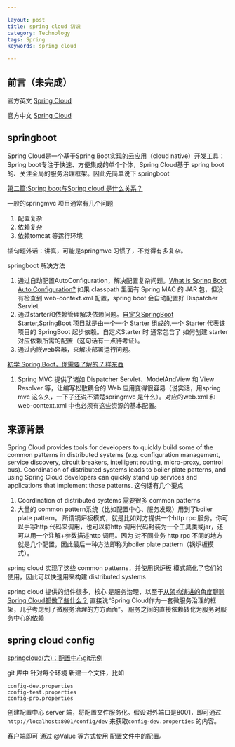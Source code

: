 ```yaml
---

layout: post
title: spring cloud 初识
category: Technology
tags: Spring
keywords: spring cloud

---
```


## 前言（未完成）

官方英文 [Spring Cloud](http://cloud.spring.io/spring-cloud-static/Dalston.SR2/#_spring_cloud_config)

官方中文 [Spring Cloud](https://springcloud.cc/spring-cloud-dalston.html)

## springboot 

Spring Cloud是一个基于Spring Boot实现的云应用（cloud native）开发工具；Spring boot专注于快速、方便集成的单个个体，Spring Cloud基于 spring boot的、关注全局的服务治理框架。因此先简单说下 springboot

[第二篇:Spring boot与Spring cloud 是什么关系？](https://zhuanlan.zhihu.com/p/30211072)

一般的springmvc 项目通常有几个问题

1. 配置复杂
2. 依赖复杂
3. 依赖tomcat 等运行环境

插句题外话：讲真，可能是springmvc 习惯了，不觉得有多复杂。

springboot 解决方法

1. 通过自动配置AutoConfiguration，解决配置复杂问题。[What is Spring Boot Auto Configuration?](http://www.springboottutorial.com/spring-boot-auto-configuration) 如果 classpath 里面有 Spring MAC 的 JAR 包，但没有检查到 web-context.xml 配置，spring boot 会自动配置好 Dispatcher Servlet 
2. 通过starter和依赖管理解决依赖问题。[自定义SpringBoot Starter](http://objcoding.com/2018/02/02/Costom-SpringBoot-Starter/),SpringBoot 项目就是由一个一个 Starter 组成的,一个 Starter 代表该项目的 SpringBoot 起步依赖。自定义Starter 时 通常包含了 如何创建 starter 对应依赖所需的配置（这句话有一点待考证）。
3. 通过内嵌web容器，来解决部署运行问题。


[初学 Spring Boot，你需要了解的 7 样东西](https://juejin.im/post/5a50b189518825732334f713)

1. Spring MVC 提供了诸如 Dispatcher Servlet、ModelAndView 和 View Resolver 等，让编写松散耦合的 Web 应用变得很容易（说实话，用spring mvc 这么久，一下子还说不清楚springmvc 是什么）。对应的web.xml 和 web-context.xml 中也必须有这些资源的基本配置。


## 来源背景

Spring Cloud provides tools for developers to quickly build some of the common patterns in distributed systems (e.g. configuration management, service discovery, circuit breakers, intelligent routing, micro-proxy, control bus). Coordination of distributed systems leads to boiler plate patterns, and using Spring Cloud developers can quickly stand up services and applications that implement those patterns. 这句话有几个要点

1. Coordination of distributed systems 需要很多 common patterns
2. 大量的 common pattern系统（比如配置中心、服务发现）用到了boiler plate pattern。 所谓锅炉板模式，就是比如对方提供一个http rpc 服务。你可以手写http 代码来调用，也可以将http 调用代码封装为一个工具类或jar，还可以用一个注解+参数描述http 调用。因为 对不同业务 http rpc 不同的地方就是几个配置，因此最后一种方法即称为boiler plate pattern（锅炉板模式）。

spring cloud 实现了这些 common patterns，并使用锅炉板 模式简化了它们的使用，因此可以快速用来构建 distributed systems

spring cloud 提供的组件很多，核心 是服务治理，以至于[从架构演进的角度聊聊Spring Cloud都做了些什么？](http://www.ityouknow.com/springcloud/2017/11/02/framework-and-springcloud.html) 直接说“Spring Cloud作为一套微服务治理的框架，几乎考虑到了微服务治理的方方面面”。 服务之间的直接依赖转化为服务对服务中心的依赖

## spring cloud config

[springcloud(六)：配置中心git示例](http://www.ityouknow.com/springcloud/2017/05/22/springcloud-config-git.html)

git 库中 针对每个环境 新建一个文件，比如

	config-dev.properties
	config-test.properties
	config-pro.properties
	
创建配置中心 server 端，将配置文件服务化。假设对外端口是8001，即可通过`http://localhost:8001/config/dev` 来获取`config-dev.properties` 的内容。

客户端即可 通过 @Value 等方式使用 配置文件中的配置。